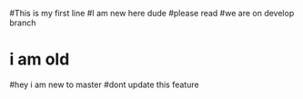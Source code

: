 #This is my first line
#I am new here dude
#please read
#we are on develop branch
# i am old
#hey i am new to master
#dont update this feature